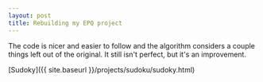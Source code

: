 ```yaml
---
layout: post
title: Rebuilding my EPQ project
---
```


The code is nicer and easier to follow and the algorithm considers a couple things left out of the original. It still isn't perfect, but it's an improvement.

[Sudoky]({{ site.baseurl }}/projects/sudoku/sudoky.html)